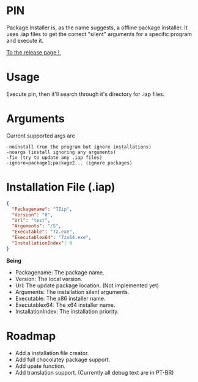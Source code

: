 # PIN
Package Installer is, as the name suggests, a offline package installer. It uses .iap files to get the correct "silent" arguments for a specific program and execute it.

[To the release page !.](https://github.com/redbaty/PIN/releases)

# Usage
Execute pin, then it'll search through it's directory for .iap files.

# Arguments
Current supported args are
```
-noinstall (run the program but ignore installations)
-noargs (install ignoring any arguments)
-fix (try to update any .iap files)
-ignore=package1;package2... (ignore packages)
```

# Installation File (.iap)
```json
{
  "Packagename": "7Zip",
  "Version": "0",
  "Url": "test",
  "Arguments": "/S",
  "Executable": "7z.exe",
  "Executablex64": "7zx64.exe",
  "InstallationIndex": 0
}
```

**Being**

- Packagename: The package name.
- Version: The local version.
- Url: The update package location. (Not implemented yet)
- Arguments: The installation silent arguments.
- Executable: The x86 installer name.
- Executablex64: The x64 installer name.
- InstallationIndex: The installation priority.

# Roadmap
- Add a installation file creator.
- Add full chocolatey package support.
- Add upate function.
- Add translation support. (Currently all debug text are in PT-BR)
